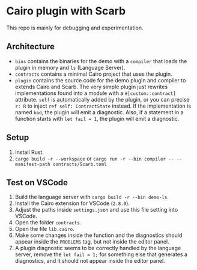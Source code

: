 # Cairo plugin with Scarb

This repo is mainly for debugging and experimentation.

## Architecture

- `bins` contains the binaries for the demo with a `compiler` that loads the plugin in memory and `ls` (Language Server).
- `contracts` contains a minimal Cairo project that uses the plugin.
- `plugin` contains the source code for the demo plugin and compiler to extends Cairo and Scarb. The very simple plugin just rewrites implementations found into a module with a `#[custom::contract]` attribute. `self` is automatically added by the plugin, or you can precise `r: R` to inject `ref self: ContractState` instead. If the implementation is named `bad`, the plugin will emit a diagnostic. Also, if a statement in a function starts with `let fail = 1`, the plugin will emit a diagnostic.

## Setup

1. Install Rust.
2. `cargo build -r --workspace` or `cargo run -r --bin compiler -- --manifest-path contracts/Scarb.toml`

## Test on VSCode

1. Build the language server with `cargo build -r --bin demo-ls`.
2. Install the Cairo extension for VSCode (`2.8.0`).
3. Adjust the paths inside `settings.json` and use this file setting into VSCode.
4. Open the folder `contracts`.
5. Open the file `lib.cairo`.
6. Make some changes inside the function and the diagnostics should appear inside the `PROBLEMS` tag, but not inside the editor panel.
7. A plugin diagnostic seems to be correctly handled by the language server, remove the `let fail = 1;` for something else that generates a diagnostics, and it should not appear inside the editor panel.
